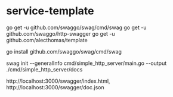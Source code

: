 # service-template

go get -u github.com/swaggo/swag/cmd/swag
go get -u github.com/swaggo/http-swagger
go get -u github.com/alecthomas/template

go install github.com/swaggo/swag/cmd/swag


swag init --generalInfo cmd/simple_http_server/main.go --output ./cmd/simple_http_server/docs



http://localhost:3000/swagger/index.html, http://localhost:3000/swagger/doc.json